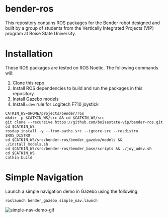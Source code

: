 # bender-ros
This repository contains ROS packages for the Bender robot designed and built by a group of students from the Vertically Integrated Projects (VIP) program at Boise State University.

# Installation

These ROS packages are tested on ROS Noetic. The following commands will:
1) Clone this repo 
2) Install ROS dependencies to build and run the packages in this repository
3) Install Gazebo models
4) Install `udev` rule for Logitech F710 joystick
```
CATKIN_WS=$HOME/projects/bender/ros
mkdir -p $CATKIN_WS/src && cd $CATKIN_WS/src 
git clone --recursive https://github.com/boisestate-vip/bender-ros.git
cd $CATKIN_WS
rosdep install -y --from-paths src --ignore-src --rosdistro $ROS_DISTRO
cd $CATKIN_WS/src/bender-ros/bender_gazebo/models && ./install_models.sh
cd $CATKIN_WS/src/bender-ros/bender_base/scripts && ./joy_udev.sh
cd $CATKIN_WS
catkin build
```


# Simple Navigation
Launch a simple navigation demo in Gazebo using the following:
```
roslaunch bender_gazebo simple_nav.launch
```
![simple-nav-demo-gif](https://github.com/boisestate-vip/bender-ros/raw/master/media/gifs/current-nav.gif)

